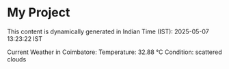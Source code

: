 # My Project

This content is dynamically generated in Indian Time (IST): 2025-05-07 13:23:22 IST


Current Weather in Coimbatore:
Temperature: 32.88 °C
Condition: scattered clouds
